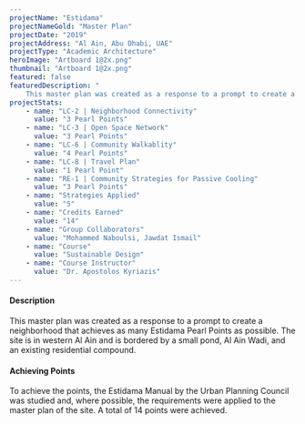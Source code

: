 ```yaml
---
projectName: "Estidama"
projectNameGold: "Master Plan"
projectDate: "2019"
projectAddress: "Al Ain, Abu Dhabi, UAE"
projectType: "Academic Architecture"
heroImage: "Artboard 1@2x.png"
thumbnail: "Artboard 1@2x.png"
featured: false
featuredDescription: "
    This master plan was created as a response to a prompt to create a neighborhood that achieves as many Estidama Pearl Points as possible. The site is in western Al Ain and is bordered by a small pond, Al Ain Wadi, and an existing residential compound."
projectStats:
    - name: "LC-2 | Neighborhood Connectivity"
      value: "3 Pearl Points"
    - name: "LC-3 | Open Space Network"
      value: "3 Pearl Points"
    - name: "LC-6 | Community Walkablity"
      value: "4 Pearl Points"
    - name: "LC-8 | Travel Plan"
      value: "1 Pearl Point"
    - name: "RE-1 | Community Strategies for Passive Cooling"
      value: "3 Pearl Points"
    - name: "Strategies Applied"
      value: "5"
    - name: "Credits Earned"
      value: "14"
    - name: "Group Collaborators"
      value: "Mohammed Naboulsi, Jawdat Ismail"
    - name: "Course"
      value: "Sustainable Design"
    - name: "Course Instructor"
      value: "Dr. Apostolos Kyriazis"
---
```

#### Description
This master plan was created as a response to a prompt to create a neighborhood that achieves as many Estidama Pearl Points as possible. The site is in western Al Ain and is bordered by a small pond, Al Ain Wadi, and an existing residential compound.
#### Achieving Points
To achieve the points, the Estidama Manual by the Urban Planning Council was studied and, where possible, the requirements were applied to the master plan of the site. A total of 14 points were achieved.